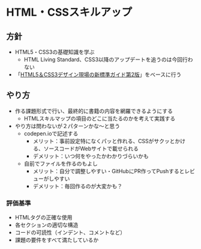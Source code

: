 # HTML・CSSスキルアップ

## 方針

- HTML5・CSS3の基礎知識を学ぶ
  - HTML Living Standard、CSS3以降のアップデートを追うのは今回行わない
- 「[HTML5＆CSS3デザイン現場の新標準ガイド第2版](https://amzn.asia/d/gMgsHOH)」をベースに行う

## やり方

- 作る課題形式で行い、最終的に書籍の内容を網羅できるようにする
  - HTMLスキルマップの項目のどこに当たるのかを考えて実践する
- やり方は問わないが２パターンかな〜と思う
  - codepen.ioで記述する
    - メリット：事前設定特になくパッと作れる、CSSがサクッとかける、ソースコードがWebサイトで載せられる
    - デメリット：いつ何をやったかわかりづらいかも
  - 自前でファイルを作るのもよし
    - メリット：自分で調整しやすい・GitHubにPR作ってPushするとレビューがしやすい
    - デメリット：毎回作るのが大変かも？

### 評価基準

- HTMLタグの正確な使用
- 各セクションの適切な構造
- コードの可読性（インデント、コメントなど）
- 課題の要件をすべて満たしているか
